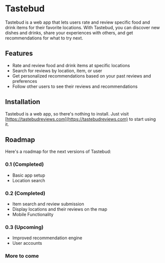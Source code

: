 # Tastebud

Tastebud is a web app that lets users rate and review specific food and drink items for their favorite locations. With Tastebud, you can discover new dishes and drinks, share your experiences with others, and get recommendations for what to try next.

## Features

- Rate and review food and drink items at specific locations
- Search for reviews by location, item, or user
- Get personalized recommendations based on your past reviews and preferences
- Follow other users to see their reviews and recommendations

## Installation

Tastebud is a web app, so there's nothing to install. Just visit [https://tastebudreviews.com](https://tastebudreviews.com) to start using it.

## Roadmap

Here's a roadmap for the next versions of Tastebud:

### 0.1 (Completed)

- Basic app setup
- Location search

### 0.2 (Completed)

- Item search and review submission
- Display locations and their reviews on the map
- Mobile Functionality

### 0.3 (Upcoming)

- Improved recommendation engine
- User accounts

### More to come
